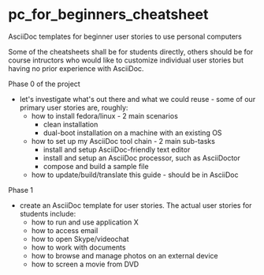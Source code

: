 # pc_for_beginners_cheatsheet
AsciiDoc templates for beginner user stories to use personal computers

Some of the cheatsheets shall be for students directly, others should be for course intructors who would like to customize individual user stories but having no prior experience with AsciiDoc.

Phase 0 of the project

 * let's investigate what's out there and what we could reuse - some of our primary user stories are, roughly:
   * how to install fedora/linux - 2 main scenarios
     * clean installation
     * dual-boot installation on a machine with an existing OS
   * how to set up my AsciiDoc tool chain - 2 main sub-tasks
     * install and setup AsciiDoc-friendly text editor
     * install and setup an AsciiDoc processor, such as AsciiDoctor
     * compose and build a sample file
   * how to update/build/translate this guide - should be in AsciiDoc

Phase 1

  * create an AsciiDoc template for user stories. The actual user stories for students include:
    * how to run and use application X
    * how to access email
    * how to open Skype/videochat
    * how to work with documents
    * how to browse and manage photos on an external device
    * how to screen a movie from DVD
